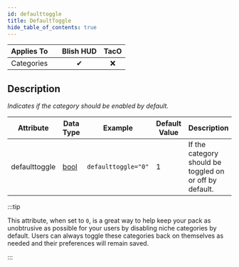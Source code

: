 ```yaml
---
id: defaulttoggle
title: DefaultToggle
hide_table_of_contents: true
---
```


| Applies To | | Blish HUD | TacO |
|-|-|-|-|
| <center>Categories</center> | | <center>✔</center> | <center>❌</center> |

## Description

*Indicates if the category should be enabled by default.*

| Attribute | Data Type | Example | Default Value | Description |
|-|-|-|-|-|
| defaulttoggle | [bool](../datatypes/bool) | `defaulttoggle="0"` | 1 | If the category should be toggled on or off by default. |

:::tip

This attribute, when set to `0`, is a great way to help keep your pack as unobtrusive as possible for your users by disabling niche categories by default.  Users can always toggle these categories back on themselves as needed and their preferences will remain saved.

:::